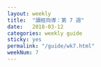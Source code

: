 ```yaml
---
layout: weekly
title:  "讀經向導：第 7 週"
date:   2018-03-12
categories: weekly guide
sticky: yes
permalink: "/guide/wk7.html"
weekNum: 7
---
```

